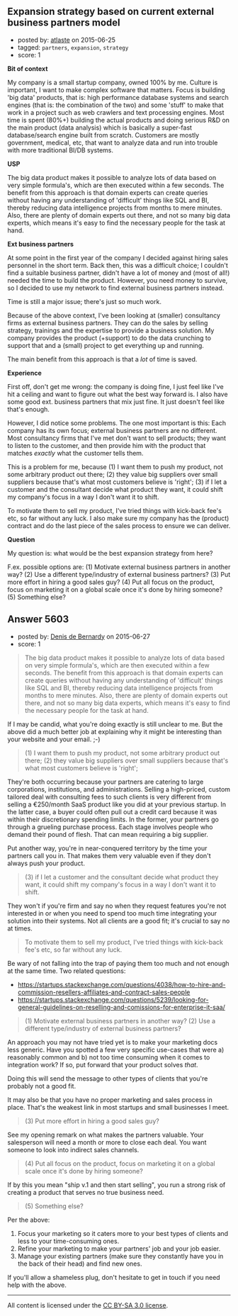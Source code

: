 ## Expansion strategy based on current external business partners model

- posted by: [atlaste](https://stackexchange.com/users/1021317/atlaste) on 2015-06-25
- tagged: `partners`, `expansion`, `strategy`
- score: 1

**Bit of context**

My company is a small startup company, owned 100% by me. Culture is important, I want to make complex software that matters. Focus is building 'big data' products, that is: high performance database systems and search engines (that is: the combination of the two) and some 'stuff' to make that work in a project such as web crawlers and text processing engines. Most time is spent (80%+) building the actual products and doing serious R&D on the main product (data analysis) which is basically a super-fast database/search engine built from scratch. Customers are mostly government, medical, etc, that want to analyze data and run into trouble with more traditional BI/DB systems.

**USP**

The big data product makes it possible to analyze lots of data based on very simple formula's, which are then executed within a few seconds. The benefit from this approach is that domain experts can create queries without having any understanding of 'difficult' things like SQL and BI, thereby reducing data intelligence projects from months to mere minutes. Also, there are plenty of domain experts out there, and not so many big data experts, which means it's easy to find the necessary people for the task at hand.

**Ext business partners**

At some point in the first year of the company I decided against hiring sales personnel in the short term. Back then, this was a difficult choice; I couldn't find a suitable business partner, didn't have a lot of money and (most of all!) needed the time to build the product. However, you need money to survive, so I decided to use my network to find external business partners instead.

Time is still a major issue; there's just so much work.

Because of the above context, I've been looking at (smaller) consultancy firms as external business partners. They can do the sales by selling strategy, trainings and the expertise to provide a business solution. My company provides the product (+support) to do the data crunching to support that and a (small) project to get everything up and running. 

The main benefit from this approach is that a *lot* of time is saved.

**Experience**

First off, don't get me wrong: the company is doing fine, I just feel like I've hit a ceiling and want to figure out what the best way forward is. I also have some good ext. business partners that mix just fine. It just doesn't feel like that's enough.

However, I did notice some problems. The one most important is this: Each company has its own focus; external business partners are no different. Most consultancy firms that I've met don't want to sell products; they want to listen to the customer, and then provide him with the product that matches _exactly_ what the customer tells them. 

This is a problem for me, because (1) I want them to push my product, not some arbitrary product out there; (2) they value big suppliers over small suppliers because that's what most customers believe is 'right'; (3) if I let a customer and the consultant decide what product they want, it could shift my company's focus in a way I don't want it to shift.

To motivate them to sell my product, I've tried things with kick-back fee's etc, so far without any luck. I also make sure my company has the (product) contract and do the last piece of the sales process to ensure we can deliver.

**Question**

My question is: what would be the best expansion strategy from here? 

F.ex. possible options are: (1) Motivate external business partners in another way? (2) Use a different type/industry of external business partners? (3) Put more effort in hiring a good sales guy? (4) Put all focus on the product, focus on marketing it on a global scale once it's done by hiring someone? (5) Something else?


## Answer 5603

- posted by: [Denis de Bernardy](https://stackexchange.com/users/182468/denis-de-bernardy) on 2015-06-27
- score: 1

> The big data product makes it possible to analyze lots of data based on very simple formula's, which are then executed within a few seconds. The benefit from this approach is that domain experts can create queries without having any understanding of 'difficult' things like SQL and BI, thereby reducing data intelligence projects from months to mere minutes. Also, there are plenty of domain experts out there, and not so many big data experts, which means it's easy to find the necessary people for the task at hand.

If I may be candid, what you're doing exactly is still unclear to me. But the above did a much better job at explaining why it might be interesting than your website and your email. ;-)


> (1) I want them to push my product, not some arbitrary product out there; (2) they value big suppliers over small suppliers because that's what most customers believe is 'right';

They're both occurring because your partners are catering to large corporations, institutions, and administrations. Selling a high-priced, custom tailored deal with consulting fees to such clients is very different from selling a €250/month SaaS product like you did at your previous startup. In the latter case, a buyer could often pull out a credit card because it was within their discretionary spending limits. In the former, your partners go through a grueling purchase process. Each stage involves people who demand their pound of flesh. That can mean requiring a big supplier.

Put another way, you're in near-conquered territory by the time your partners call you in. That makes them very valuable even if they don't always push your product.


> (3) if I let a customer and the consultant decide what product they want, it could shift my company's focus in a way I don't want it to shift.

They won't if you're firm and say no when they request features you're not interested in or when you need to spend too much time integrating your solution into their systems. Not all clients are a good fit; it's crucial to say no at times.


> To motivate them to sell my product, I've tried things with kick-back fee's etc, so far without any luck.

Be wary of not falling into the trap of paying them too much and not enough at the same time. Two related questions:

- https://startups.stackexchange.com/questions/4038/how-to-hire-and-commission-resellers-affiliates-and-contract-sales-people
- https://startups.stackexchange.com/questions/5239/looking-for-general-guidelines-on-reselling-and-comissions-for-enterprise-it-saa/


> (1) Motivate external business partners in another way? (2) Use a different type/industry of external business partners?

An approach you may not have tried yet is to make your marketing docs less generic. Have you spotted a few very specific use-cases that were a) reasonably common and b) not too time consuming when it comes to integration work? If so, put forward that your product solves *that*.

Doing this will send the message to other types of clients that you're probably not a good fit.

It may also be that you have no proper marketing and sales process in place. That's the weakest link in most startups and small businesses I meet.


> (3) Put more effort in hiring a good sales guy?

See my opening remark on what makes the partners valuable. Your salesperson will need a month or more to close each deal. You want someone to look into indirect sales channels.


> (4) Put all focus on the product, focus on marketing it on a global scale once it's done by hiring someone?

If by this you mean "ship v.1 and then start selling", you run a strong risk of creating a product that serves no true business need.


> (5) Something else?

Per the above:

1. Focus your marketing so it caters more to your best types of clients and less to your time-consuming ones.
1. Refine your marketing to make your partners' job and your job easier.
1. Manage your existing partners (make sure they constantly have you in the back of their head) and find new ones.

If you'll allow a shameless plug, don't hesitate to get in touch if you need help with the above.



---

All content is licensed under the [CC BY-SA 3.0 license](https://creativecommons.org/licenses/by-sa/3.0/).
